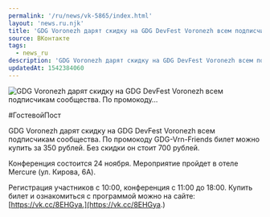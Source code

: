 ```yaml
---
permalink: '/ru/news/vk-5865/index.html'
layout: 'news.ru.njk'
title: 'GDG Voronezh дарят скидку на GDG DevFest Voronezh всем подписчикам сообщества. По промокоду'
source: ВКонтакте
tags:
  - news_ru
description: 'GDG Voronezh дарят скидку на GDG DevFest Voronezh всем подписчикам сообщества. По промокоду…'
updatedAt: 1542384060
---
```

![GDG Voronezh дарят скидку на GDG DevFest Voronezh всем подписчикам сообщества. По промокоду…](https://sun9-65.userapi.com/impf/c848520/v848520907/b9b60/B64ZVkmgdsU.jpg?size=556x360&quality=96&proxy=1&sign=3f4eaebd6a801e0c2834b7a86c04aa82&c_uniq_tag=YiE0VFdvy4jBdlqgS673nMhpEH4RIHsW4ckubrbzzBE&type=album)

#ГостевойПост

GDG Voronezh дарят скидку на GDG DevFest Voronezh всем подписчикам сообщества. По промокоду GDG-Vrn-Friends билет можно купить за 350 рублей. Без скидки он стоит 700 рублей.

Конференция состоится 24 ноября. Мероприятие пройдет в отеле Mercure (ул. Кирова, 6А).

Регистрация участников с 10:00, конференция с 11:00 до 18:00. Купить билет и ознакомиться с программой можно на сайте: [https://vk.cc/8EHGya.](https://vk.cc/8EHGya.)
